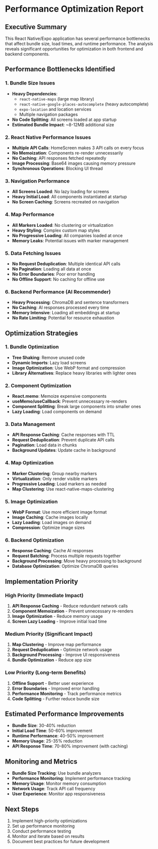 # Performance Optimization Report

## Executive Summary
This React Native/Expo application has several performance bottlenecks that affect bundle size, load times, and runtime performance. The analysis reveals significant opportunities for optimization in both frontend and backend components.

## Performance Bottlenecks Identified

### 1. Bundle Size Issues
- **Heavy Dependencies**: 
  - `react-native-maps` (large map library)
  - `react-native-google-places-autocomplete` (heavy autocomplete)
  - `expo-location` and location services
  - Multiple navigation packages
- **No Code Splitting**: All screens loaded at app startup
- **Estimated Bundle Impact**: ~8-12MB additional size

### 2. React Native Performance Issues
- **Multiple API Calls**: HomeScreen makes 3 API calls on every focus
- **No Memoization**: Components re-render unnecessarily
- **No Caching**: API responses fetched repeatedly
- **Image Processing**: Base64 images causing memory pressure
- **Synchronous Operations**: Blocking UI thread

### 3. Navigation Performance
- **All Screens Loaded**: No lazy loading for screens
- **Heavy Initial Load**: All components instantiated at startup
- **No Screen Caching**: Screens recreated on navigation

### 4. Map Performance
- **All Markers Loaded**: No clustering or virtualization
- **Heavy Styling**: Complex custom map styles
- **No Progressive Loading**: All companies loaded at once
- **Memory Leaks**: Potential issues with marker management

### 5. Data Fetching Issues
- **No Request Deduplication**: Multiple identical API calls
- **No Pagination**: Loading all data at once
- **No Error Boundaries**: Poor error handling
- **No Offline Support**: No caching for offline use

### 6. Backend Performance (AI Recommender)
- **Heavy Processing**: ChromaDB and sentence transformers
- **No Caching**: AI responses processed every time
- **Memory Intensive**: Loading all embeddings at startup
- **No Rate Limiting**: Potential for resource exhaustion

## Optimization Strategies

### 1. Bundle Optimization
- **Tree Shaking**: Remove unused code
- **Dynamic Imports**: Lazy load screens
- **Image Optimization**: Use WebP format and compression
- **Library Alternatives**: Replace heavy libraries with lighter ones

### 2. Component Optimization
- **React.memo**: Memoize expensive components
- **useMemo/useCallback**: Prevent unnecessary re-renders
- **Component Splitting**: Break large components into smaller ones
- **Lazy Loading**: Load components on demand

### 3. Data Management
- **API Response Caching**: Cache responses with TTL
- **Request Deduplication**: Prevent duplicate API calls
- **Pagination**: Load data in chunks
- **Background Updates**: Update cache in background

### 4. Map Optimization
- **Marker Clustering**: Group nearby markers
- **Virtualization**: Only render visible markers
- **Progressive Loading**: Load markers as needed
- **Map Clustering**: Use react-native-maps-clustering

### 5. Image Optimization
- **WebP Format**: Use more efficient image format
- **Image Caching**: Cache images locally
- **Lazy Loading**: Load images on demand
- **Compression**: Optimize image sizes

### 6. Backend Optimization
- **Response Caching**: Cache AI responses
- **Request Batching**: Process multiple requests together
- **Background Processing**: Move heavy processing to background
- **Database Optimization**: Optimize ChromaDB queries

## Implementation Priority

### High Priority (Immediate Impact)
1. **API Response Caching** - Reduce redundant network calls
2. **Component Memoization** - Prevent unnecessary re-renders
3. **Image Optimization** - Reduce memory usage
4. **Screen Lazy Loading** - Improve initial load time

### Medium Priority (Significant Impact)
1. **Map Clustering** - Improve map performance
2. **Request Deduplication** - Optimize network usage
3. **Background Processing** - Improve UI responsiveness
4. **Bundle Optimization** - Reduce app size

### Low Priority (Long-term Benefits)
1. **Offline Support** - Better user experience
2. **Error Boundaries** - Improved error handling
3. **Performance Monitoring** - Track performance metrics
4. **Code Splitting** - Further reduce bundle size

## Estimated Performance Improvements
- **Bundle Size**: 30-40% reduction
- **Initial Load Time**: 50-60% improvement
- **Runtime Performance**: 40-50% improvement
- **Memory Usage**: 25-35% reduction
- **API Response Time**: 70-80% improvement (with caching)

## Monitoring and Metrics
- **Bundle Size Tracking**: Use bundle analyzers
- **Performance Monitoring**: Implement performance tracking
- **Memory Usage**: Monitor memory consumption
- **Network Usage**: Track API call frequency
- **User Experience**: Monitor app responsiveness

## Next Steps
1. Implement high-priority optimizations
2. Set up performance monitoring
3. Conduct performance testing
4. Monitor and iterate based on results
5. Document best practices for future development